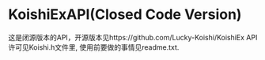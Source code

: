 # KoishiExAPI(Closed Code Version)

这是闭源版本的API，开源版本见https://github.com/Lucky-Koishi/KoishiEx
API许可见Koishi.h文件里,
使用前要做的事情见readme.txt.
